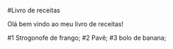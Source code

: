 #Livro de receitas

Olá bem vindo ao meu livro de receitas!

#1 Strogonofe de frango;
#2 Pavê;
#3 bolo de banana;

